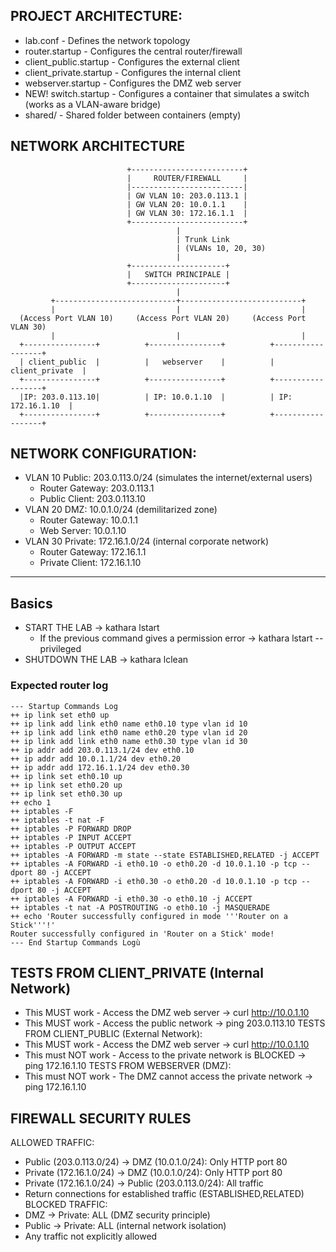 ﻿## PROJECT ARCHITECTURE:
* lab.conf - Defines the network topology
* router.startup - Configures the central router/firewall
* client_public.startup - Configures the external client
* client_private.startup - Configures the internal client
* webserver.startup - Configures the DMZ web server
* NEW! switch.startup - Configures a container that simulates a switch (works as a VLAN-aware bridge)
* shared/ - Shared folder between containers (empty)

## NETWORK ARCHITECTURE
```
                          +-------------------------+
                          |     ROUTER/FIREWALL     |
                          |-------------------------|
                          | GW VLAN 10: 203.0.113.1 |
                          | GW VLAN 20: 10.0.1.1    |
                          | GW VLAN 30: 172.16.1.1  |
                          +-------------------------+
                                     |
                                     | Trunk Link
                                     | (VLANs 10, 20, 30)
                                     |
                          +---------------------+
                          |   SWITCH PRINCIPALE |
                          +---------------------+
                                     |
         +---------------------------+---------------------------+
         |                           |                           |
  (Access Port VLAN 10)     (Access Port VLAN 20)     (Access Port VLAN 30)
         |                           |                           |
  +----------------+          +----------------+          +------------------+
  | client_public  |          |   webserver    |          |  client_private  |
  +----------------+          +----------------+          +------------------+
  |IP: 203.0.113.10|          | IP: 10.0.1.10  |          | IP: 172.16.1.10  |
  +----------------+          +----------------+          +------------------+
```


## NETWORK CONFIGURATION:
* VLAN 10 Public: 203.0.113.0/24 (simulates the internet/external users)
   * Router Gateway: 203.0.113.1
   * Public Client: 203.0.113.10
* VLAN 20 DMZ: 10.0.1.0/24 (demilitarized zone)
   * Router Gateway: 10.0.1.1
   * Web Server: 10.0.1.10
* VLAN 30 Private: 172.16.1.0/24 (internal corporate network)
   * Router Gateway: 172.16.1.1
   * Private Client: 172.16.1.10

---
## Basics
- START THE LAB -> kathara lstart
   - If the previous command gives a permission error -> kathara lstart --privileged
- SHUTDOWN THE LAB -> kathara lclean

### Expected router log
```
--- Startup Commands Log
++ ip link set eth0 up
++ ip link add link eth0 name eth0.10 type vlan id 10
++ ip link add link eth0 name eth0.20 type vlan id 20
++ ip link add link eth0 name eth0.30 type vlan id 30
++ ip addr add 203.0.113.1/24 dev eth0.10
++ ip addr add 10.0.1.1/24 dev eth0.20
++ ip addr add 172.16.1.1/24 dev eth0.30
++ ip link set eth0.10 up
++ ip link set eth0.20 up
++ ip link set eth0.30 up
++ echo 1
++ iptables -F
++ iptables -t nat -F
++ iptables -P FORWARD DROP
++ iptables -P INPUT ACCEPT
++ iptables -P OUTPUT ACCEPT
++ iptables -A FORWARD -m state --state ESTABLISHED,RELATED -j ACCEPT
++ iptables -A FORWARD -i eth0.10 -o eth0.20 -d 10.0.1.10 -p tcp --dport 80 -j ACCEPT
++ iptables -A FORWARD -i eth0.30 -o eth0.20 -d 10.0.1.10 -p tcp --dport 80 -j ACCEPT
++ iptables -A FORWARD -i eth0.30 -o eth0.10 -j ACCEPT
++ iptables -t nat -A POSTROUTING -o eth0.10 -j MASQUERADE
++ echo 'Router successfully configured in mode '''Router on a Stick'''!'
Router successfully configured in 'Router on a Stick' mode!
--- End Startup Commands Logù
```

## TESTS FROM CLIENT_PRIVATE (Internal Network)
* This MUST work - Access the DMZ web server -> curl http://10.0.1.10
* This MUST work - Access the public network -> ping 203.0.113.10
TESTS FROM CLIENT_PUBLIC (External Network):
* This MUST work - Access the DMZ web server -> curl http://10.0.1.10
* This must NOT work - Access to the private network is BLOCKED -> ping 172.16.1.10
TESTS FROM WEBSERVER (DMZ):
* This must NOT work - The DMZ cannot access the private network -> ping 172.16.1.10

## FIREWALL SECURITY RULES
ALLOWED TRAFFIC:
* Public (203.0.113.0/24) -> DMZ (10.0.1.0/24): Only HTTP port 80
* Private (172.16.1.0/24) -> DMZ (10.0.1.0/24): Only HTTP port 80
* Private (172.16.1.0/24) -> Public (203.0.113.0/24): All traffic
* Return connections for established traffic (ESTABLISHED,RELATED)
BLOCKED TRAFFIC:
* DMZ -> Private: ALL (DMZ security principle)
* Public -> Private: ALL (internal network isolation)
* Any traffic not explicitly allowed